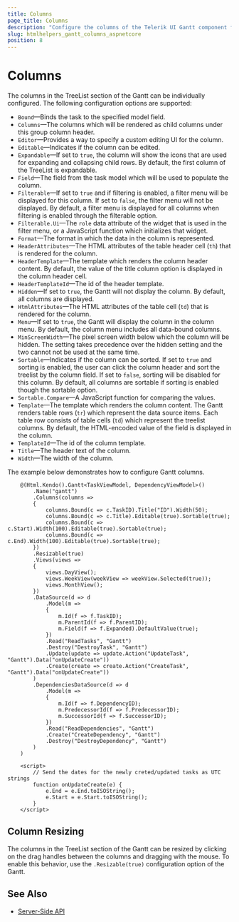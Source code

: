 ```yaml
---
title: Columns
page_title: Columns
description: "Configure the columns of the Telerik UI Gantt component for {{ site.framework }}."
slug: htmlhelpers_gantt_columns_aspnetcore
position: 8
---
```


# Columns

The columns in the TreeList section of the Gantt can be individually configured. The following configuration options are supported:

- `Bound`&mdash;Binds the task to the specified model field.
- `Columns`&mdash;The columns which will be rendered as child columns under this group column header.
- `Editor`&mdash;Provides a way to specify a custom editing UI for the column.
- `Editable`&mdash;Indicates if the column can be edited.
- `Expandable`&mdash;If set to `true`, the column will show the icons that are used for expanding and collapsing child rows. By default, the first column of the TreeList is expandable.
- `Field`&mdash;The field from the task model which will be used to populate the column.
- `Filterable`&mdash;If set to `true` and if filtering is enabled, a filter menu will be displayed for this column. If set to `false`, the filter menu will not be displayed. By default, a filter menu is displayed for all columns when filtering is enabled through the filterable option.
- `Filterable.Ui`&mdash;The `role` data attribute of the widget that is used in the filter menu, or a JavaScript function which initializes that widget.
- `Format`&mdash;The format in which the data in the column is represented.
- `HeaderAttributes`&mdash;The HTML attributes of the table header cell (`th`) that is rendered for the column.
- `HeaderTemplate`&mdash;The template which renders the column header content. By default, the value of the title column option is displayed in the column header cell.
- `HeaderTemplateId`&mdash;The id of the header template.
- `Hidden`&mdash;If set to `true`, the Gantt will not display the column. By default, all columns are displayed.
- `HtmlAttributes`&mdash;The HTML attributes of the table cell (`td`) that is rendered for the column.
- `Menu`&mdash;If set to `true`, the Gantt will display the column in the column menu. By default, the column menu includes all data-bound columns.
- `MinScreenWidth`&mdash;The pixel screen width below which the column will be hidden. The setting takes precedence over the hidden setting and the two cannot not be used at the same time.
- `Sortable`&mdash;Indicates if the column can be sorted. If set to `true` and sorting is enabled, the user can click the column header and sort the treelist by the column field. If set to `false`, sorting will be disabled for this column. By default, all columns are sortable if sorting is enabled though the sortable option.
- `Sortable.Compare`&mdash;A JavaScript function for comparing the values.
- `Template`&mdash;The template which renders the column content. The Gantt renders table rows (`tr`) which represent the data source items. Each table row consists of table cells (`td`) which represent the treelist columns. By default, the HTML-encoded value of the field is displayed in the column.
- `TemplateId`&mdash;The id of the column template.
- `Title`&mdash;The header text of the column.
- `Width`&mdash;The width of the column.

The example below demonstrates how to configure Gantt columns.

```HtmlHelper
    @(Html.Kendo().Gantt<TaskViewModel, DependencyViewModel>()
        .Name("gantt")
        .Columns(columns =>
        {
            columns.Bound(c => c.TaskID).Title("ID").Width(50);
            columns.Bound(c => c.Title).Editable(true).Sortable(true);
            columns.Bound(c => c.Start).Width(100).Editable(true).Sortable(true);
            columns.Bound(c => c.End).Width(100).Editable(true).Sortable(true);
        })
        .Resizable(true)
        .Views(views =>
        {
            views.DayView();
            views.WeekView(weekView => weekView.Selected(true));
            views.MonthView();
        })
        .DataSource(d => d
            .Model(m =>
            {
                m.Id(f => f.TaskID);
                m.ParentId(f => f.ParentID);
                m.Field(f => f.Expanded).DefaultValue(true);
            })
            .Read("ReadTasks", "Gantt")
            .Destroy("DestroyTask", "Gantt")
            .Update(update => update.Action("UpdateTask", "Gantt").Data("onUpdateCreate"))
            .Create(create => create.Action("CreateTask", "Gantt").Data("onUpdateCreate"))
        )
        .DependenciesDataSource(d => d
            .Model(m =>
            {
                m.Id(f => f.DependencyID);
                m.PredecessorId(f => f.PredecessorID);
                m.SuccessorId(f => f.SuccessorID);
            })
            .Read("ReadDependencies", "Gantt")
            .Create("CreateDependency", "Gantt")
            .Destroy("DestroyDependency", "Gantt")
        )
    )

    <script>
        // Send the dates for the newly creted/updated tasks as UTC strings
        function onUpdateCreate(e) {
            e.End = e.End.toISOString();
            e.Start = e.Start.toISOString();
        }
    </script>
```

## Column Resizing

The columns in the TreeList section of the Gantt can be resized by clicking on the drag handles between the columns and dragging with the mouse. To enable this behavior, use the `.Resizable(true)` configuration option of the Gantt.

## See Also

* [Server-Side API](/api/scheduler)
